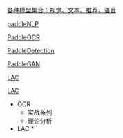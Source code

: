 [各种模型集合：视觉、文本、推荐、语音](https://github.com/PaddlePaddle/models)

[paddleNLP](https://github.com/PaddlePaddle/PaddleNLP)

[PaddleOCR](https://github.com/PaddlePaddle/PaddleOCR)

[PaddleDetection](https://github.com/PaddlePaddle/PaddleDetection)

[PaddleGAN](https://github.com/PaddlePaddle/PaddleGAN/blob/develop/README_cn.md)

[LAC](https://github.com/baidu/lac)

[LAC](https://github.com/PaddlePaddle/models/tree/release/1.8/PaddleNLP/lexical_analysis)





* OCR 
  * 实战系列
  * 理论分析
* LAC
  * 



